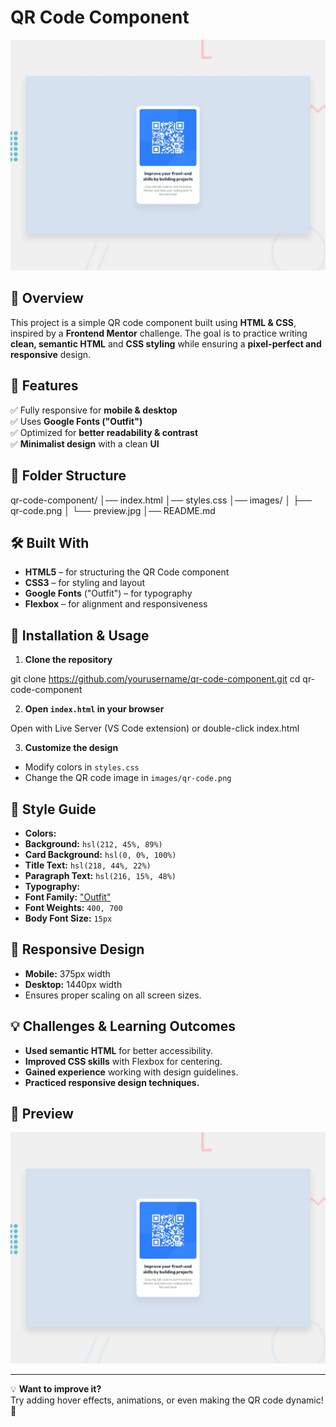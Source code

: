 # QR Code Component

![Design preview for the QR code component](preview.jpg)

## 🚀 Overview

This project is a simple QR code component built using **HTML & CSS**, inspired by a **Frontend Mentor** challenge. The goal is to practice writing **clean, semantic HTML** and **CSS styling** while ensuring a **pixel-perfect and responsive** design.

## 🎯 Features

✅ Fully responsive for **mobile & desktop**  
✅ Uses **Google Fonts ("Outfit")**  
✅ Optimized for **better readability & contrast**  
✅ **Minimalist design** with a clean **UI**  

## 📁 Folder Structure

qr-code-component/ │── index.html │── styles.css │── images/ │ ├── qr-code.png │ └── preview.jpg │── README.md


## 🛠️ Built With

- **HTML5** – for structuring the QR Code component  
- **CSS3** – for styling and layout  
- **Google Fonts** ("Outfit") – for typography  
- **Flexbox** – for alignment and responsiveness  

## 📜 Installation & Usage

1. **Clone the repository**  

git clone https://github.com/yourusername/qr-code-component.git cd qr-code-component


2. **Open `index.html` in your browser**  

Open with Live Server (VS Code extension) or double-click index.html


3. **Customize the design**  
- Modify colors in `styles.css`
- Change the QR code image in `images/qr-code.png`

## 🎨 Style Guide

- **Colors:**
- **Background:** `hsl(212, 45%, 89%)`
- **Card Background:** `hsl(0, 0%, 100%)`
- **Title Text:** `hsl(218, 44%, 22%)`
- **Paragraph Text:** `hsl(216, 15%, 48%)`
- **Typography:**
- **Font Family:** ["Outfit"](https://fonts.google.com/specimen/Outfit)
- **Font Weights:** `400, 700`
- **Body Font Size:** `15px`

## 📱 Responsive Design

- **Mobile:** 375px width  
- **Desktop:** 1440px width  
- Ensures proper scaling on all screen sizes.

## 💡 Challenges & Learning Outcomes

- **Used semantic HTML** for better accessibility.
- **Improved CSS skills** with Flexbox for centering.
- **Gained experience** working with design guidelines.
- **Practiced responsive design techniques.**

## 📌 Preview

![QR Code Component Preview](preview.jpg)

---

💡 **Want to improve it?**  
Try adding hover effects, animations, or even making the QR code dynamic! 🚀  
